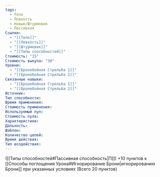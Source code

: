 ```yaml
---
tags:
  - Тело
  - Ловкость
  - Навык/Штурмовик
  - Пассивная
Ссылки:
  - "[[Тело]]"
  - "[[Ловкость]]"
  - "[[Штурмовик]]"
  - "[[Типы способностей]]"
Стоимость: "15"
Стоимость выкупа: "30"
Уровни:
  - "[[Бронебойная Стрельба 1]]"
  - "[[Бронебойная Стрельба 2]]"
Связанные навыки:
  - "[[Бронебойная Стрельба 1]]"
  - "[[Бронебойная Стрельба 2]]"
Источник:
Тип способности:
Время применения:
Стоимость применения:
Используемый пул:
Стоимость пула:
Характеристики:
Дальность:
Шаблон:
Количество целей:
Время действия:
Тип воздействия:
---
```

([[Типы способностей#Пассивная способность|П]]) +10 пунктов к [[Способы поглощения Урона#Игнорирование Брони|игнорированию Брони]] при указанных условиях (Всего 20 пунктов)